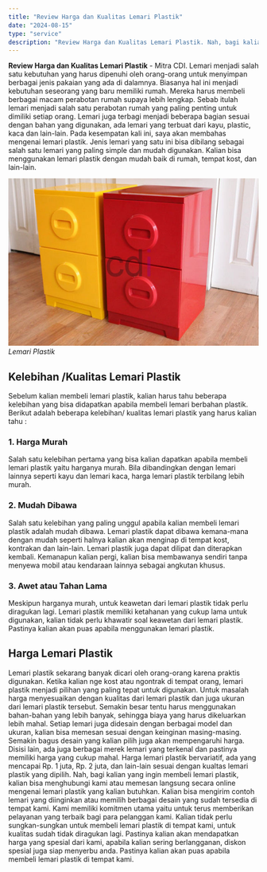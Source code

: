 ```yaml
---
title: "Review Harga dan Kualitas Lemari Plastik"
date: "2024-08-15"
type: "service"
description: "Review Harga dan Kualitas Lemari Plastik. Nah, bagi kalian yang ingin membeli lemari plastik, kalian bisa menghubungi kami atau memesan langsung secara onlin..."
---
```


**Review Harga dan Kualitas Lemari Plastik** - Mitra CDI. Lemari menjadi salah satu kebutuhan yang harus dipenuhi oleh orang-orang untuk menyimpan berbagai jenis pakaian yang ada di dalamnya. Biasanya hal ini menjadi kebutuhan seseorang yang baru memiliki rumah. Mereka harus membeli berbagai macam perabotan rumah supaya lebih lengkap. Sebab itulah lemari menjadi salah satu perabotan rumah yang paling penting untuk dimiliki setiap orang.
Lemari juga terbagi menjadi beberapa bagian sesuai dengan bahan yang digunakan, ada lemari yang terbuat dari kayu, plastic, kaca dan lain-lain. Pada kesempatan kali ini, saya akan membahas mengenai lemari plastik. Jenis lemari yang satu ini bisa dibilang sebagai salah satu lemari yang paling simple dan mudah digunakan. Kalian bisa menggunakan lemari plastik dengan mudah baik di rumah, tempat kost, dan lain-lain.

![Harga dan Kualitas Lemari Plastik](/images/blog/lemari-plastik.jpg)
*Lemari Plastik*

## Kelebihan /Kualitas Lemari Plastik
Sebelum kalian membeli lemari plastik, kalian harus tahu beberapa kelebihan yang bisa didapatkan apabila membeli lemari berbahan plastik. Berikut adalah beberapa kelebihan/ kualitas lemari plastik yang harus kalian tahu :
### 1\. Harga Murah
Salah satu kelebihan pertama yang bisa kalian dapatkan apabila membeli lemari plastik yaitu harganya murah. Bila dibandingkan dengan lemari lainnya seperti kayu dan lemari kaca, harga lemari plastik terbilang lebih murah.
### 2\. Mudah Dibawa
Salah satu kelebihan yang paling unggul apabila kalian membeli lemari plastik adalah mudah dibawa. Lemari plastik dapat dibawa kemana-mana dengan mudah seperti halnya kalian akan menginap di tempat kost, kontrakan dan lain-lain. Lemari plastik juga dapat dilipat dan diterapkan kembali. Kemanapun kalian pergi, kalian bisa membawanya sendiri tanpa menyewa mobil atau kendaraan lainnya sebagai angkutan khusus.
### 3\. Awet atau Tahan Lama
Meskipun harganya murah, untuk keawetan dari lemari plastik tidak perlu diragukan lagi. Lemari plastik memiliki ketahanan yang cukup lama untuk digunakan, kalian tidak perlu khawatir soal keawetan dari lemari plastik. Pastinya kalian akan puas apabila menggunakan lemari plastik.
## Harga Lemari Plastik
Lemari plastik sekarang banyak dicari oleh orang-orang karena praktis digunakan. Ketika kalian nge kost atau ngontrak di tempat orang, lemari plastik menjadi pilihan yang paling tepat untuk digunakan. Untuk masalah harga menyesuaikan dengan kualitas dari lemari plastik dan juga ukuran dari lemari plastik tersebut. Semakin besar tentu harus menggunakan bahan-bahan yang lebih banyak, sehingga biaya yang harus dikeluarkan lebih mahal.
Setiap lemari juga didesain dengan berbagai model dan ukuran, kalian bisa memesan sesuai dengan keinginan masing-masing. Semakin bagus desain yang kalian pilih juga akan mempengaruhi harga. Disisi lain, ada juga berbagai merek lemari yang terkenal dan pastinya memiliki harga yang cukup mahal. Harga lemari plastik bervariatif, ada yang mencapai Rp. 1 juta, Rp. 2 juta, dan lain-lain sesuai dengan kualtas lemari plastik yang dipilih.
Nah, bagi kalian yang ingin membeli lemari plastik, kalian bisa menghubungi kami atau memesan langsung secara online mengenai lemari plastik yang kalian butuhkan. Kalian bisa mengirim contoh lemari yang diinginkan atau memilih berbagai desain yang sudah tersedia di tempat kami. Kami memiliki komitmen utama yaitu untuk terus memberikan pelayanan yang terbaik bagi para pelanggan kami. Kalian tidak perlu sungkan-sungkan untuk membeli lemari plastik di tempat kami, untuk kualitas sudah tidak diragukan lagi. Pastinya kalian akan mendapatkan harga yang spesial dari kami, apabila kalian sering berlangganan, diskon spesial juga siap menyerbu anda. Pastinya kalian akan puas apabila membeli lemari plastik di tempat kami.
